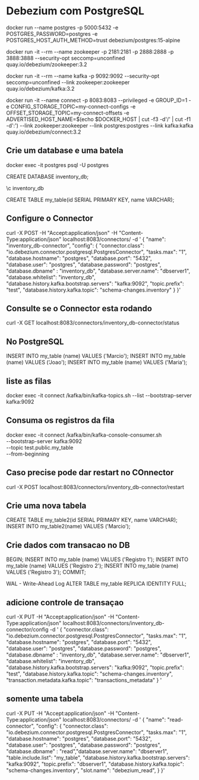# Debezium com PostgreSQL

docker run --name postgres -p 5000:5432 -e POSTGRES_PASSWORD=postgres -e POSTGRES_HOST_AUTH_METHOD=trust debezium/postgres:15-alpine

docker run -it --rm --name zookeeper -p 2181:2181 -p 2888:2888 -p 3888:3888 --security-opt seccomp=unconfined quay.io/debezium/zookeeper:3.2

docker run -it --rm --name kafka -p 9092:9092 --security-opt seccomp=unconfined --link zookeeper:zookeeper quay.io/debezium/kafka:3.2

docker run -it --name connect -p 8083:8083 --privileged -e GROUP_ID=1 -e CONFIG_STORAGE_TOPIC=my-connect-configs -e OFFSET_STORAGE_TOPIC=my-connect-offsets -e ADVERTISED_HOST_NAME=$(echo $DOCKER_HOST | cut -f3 -d'/' | cut -f1 -d':') --link zookeeper:zookeeper --link postgres:postgres --link kafka:kafka quay.io/debezium/connect:3.2

## Crie um database e uma batela
docker exec -it postgres psql -U postgres

CREATE DATABASE inventory_db;

\c inventory_db

CREATE TABLE my_table(id SERIAL PRIMARY KEY, name VARCHAR);

## Configure o Connector

curl -X POST -H "Accept:application/json" -H "Content-Type:application/json" localhost:8083/connectors/ -d '
{
"name": "inventory_db-connector",
"config": {
"connector.class": "io.debezium.connector.postgresql.PostgresConnector",
"tasks.max": "1",
"database.hostname": "postgres",
"database.port": "5432",
"database.user": "postgres",
"database.password": "postgres",
"database.dbname" : "inventory_db",
"database.server.name": "dbserver1",
"database.whitelist": "inventory_db",
"database.history.kafka.bootstrap.servers": "kafka:9092",
"topic.prefix": "test",
"database.history.kafka.topic": "schema-changes.inventory"
}
}'

## Consulte se o Connector esta rodando
curl -X GET localhost:8083/connectors/inventory_db-connector/status

## No PostgreSQL

INSERT INTO my_table (name) VALUES ('Marcio');
INSERT INTO my_table (name) VALUES ('Joao');
INSERT INTO my_table (name) VALUES ('Maria');


## liste as filas 

docker exec -it connect /kafka/bin/kafka-topics.sh --list --bootstrap-server kafka:9092

## Consuma os registros da fila

docker exec -it connect /kafka/bin/kafka-console-consumer.sh \
--bootstrap-server kafka:9092 \
--topic test.public.my_table \
--from-beginning



## Caso precise pode dar restart no COnnector
curl -X POST localhost:8083/connectors/inventory_db-connector/restart

## Crie uma nova tabela 
CREATE TABLE my_table2(id SERIAL PRIMARY KEY, name VARCHAR);
INSERT INTO my_table2(name) VALUES ('Marcio');

## Crie dados com transacao no DB

BEGIN; 
INSERT INTO my_table (name) VALUES ('Registro 1'); 
INSERT INTO my_table (name) VALUES ('Registro 2'); 
INSERT INTO my_table (name) VALUES ('Registro 3'); 
COMMIT;


WAL - Write-Ahead Log
ALTER TABLE my_table REPLICA IDENTITY FULL;

## adicione controle de transaçao

curl -X PUT -H "Accept:application/json" -H "Content-Type:application/json" localhost:8083/connectors/inventory_db-connector/config -d '
{
"connector.class": "io.debezium.connector.postgresql.PostgresConnector",
"tasks.max": "1",
"database.hostname": "postgres",
"database.port": "5432",
"database.user": "postgres",
"database.password": "postgres",
"database.dbname" : "inventory_db",
"database.server.name": "dbserver1",
"database.whitelist": "inventory_db",
"database.history.kafka.bootstrap.servers": "kafka:9092",
"topic.prefix": "test",
"database.history.kafka.topic": "schema-changes.inventory",
"transaction.metadata.kafka.topic": "transactions_metadata"
}
'

## somente uma tabela

curl -X PUT -H "Accept:application/json" -H "Content-Type:application/json" localhost:8083/connectors/ -d ' { "name": "read-connector", "config": { "connector.class": "io.debezium.connector.postgresql.PostgresConnector", "tasks.max": "1", "database.hostname": "postgres", "database.port": "5432", "database.user": "postgres", "database.password": "postgres", "database.dbname" : "read","database.server.name": "dbserver1", "table.include.list": "my_table", "database.history.kafka.bootstrap.servers": "kafka:9092", "topic.prefix": "dbserver1", "database.history.kafka.topic": "schema-changes.inventory",
 "slot.name": "debezium_read", } }'





